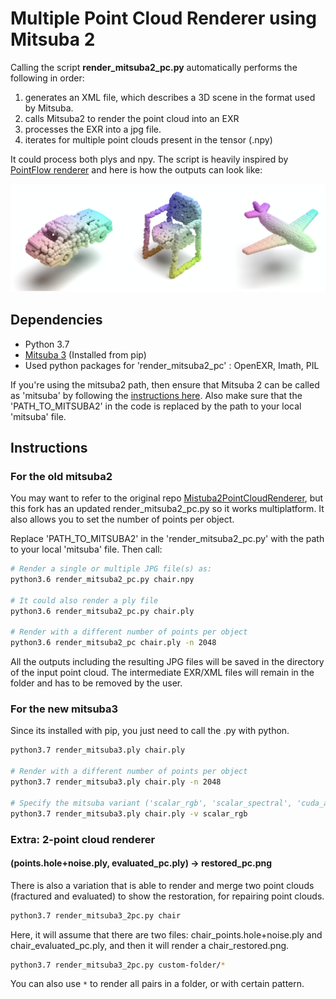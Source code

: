 # Multiple Point Cloud Renderer using Mitsuba 2

Calling the script **render_mitsuba2_pc.py** automatically performs the following in order:

  1. generates an XML file, which describes a 3D scene in the format used by Mitsuba. 
  2. calls Mitsuba2 to render the point cloud into an EXR
  3. processes the EXR into a jpg file.
  4. iterates for multiple point clouds present in the tensor (.npy)
  
It could process both plys and npy. The script is heavily inspired by [PointFlow renderer](https://github.com/zekunhao1995/PointFlowRenderer) and here is how the outputs can look like:

![mitsuba rendering](mitsuba_git.png)

## Dependencies
* Python 3.7
* [Mitsuba 3](http://www.mitsuba-renderer.org/)  (Installed from pip)
* Used python packages for 'render_mitsuba2_pc' : OpenEXR, Imath, PIL

If you're using the mitsuba2 path, then ensure that Mitsuba 2 can be called as 'mitsuba' by following the
[instructions here](https://mitsuba2.readthedocs.io/en/latest/src/getting_started/compiling.html#linux).
Also make sure that the 'PATH_TO_MITSUBA2' in the code is replaced by the path to your local 'mitsuba' file.

## Instructions

### For the old mitsuba2

You may want to refer to the original repo [Mistuba2PointCloudRenderer](https://github.com/tolgabirdal/Mitsuba2PointCloudRenderer), but
this fork has an updated render_mitsuba2_pc.py so it works multiplatform. It also allows you to set the number of points per object.

Replace 'PATH_TO_MITSUBA2' in the 'render_mitsuba2_pc.py' with the path to your local 'mitsuba' file. Then call:
```bash
# Render a single or multiple JPG file(s) as:
python3.6 render_mitsuba2_pc.py chair.npy

# It could also render a ply file
python3.6 render_mitsuba2_pc.py chair.ply

# Render with a different number of points per object
python3.6 render_mitsuba2_pc chair.ply -n 2048
```

All the outputs including the resulting JPG files will be saved in the directory of the input point cloud. The intermediate EXR/XML files will remain in the folder and has to be removed by the user.

### For the new mitsuba3
Since its installed with pip, you just need to call the .py with python.

```bash
python3.7 render_mitsuba3.ply chair.ply

# Render with a different number of points per object
python3.7 render_mitsuba3.ply chair.ply -n 2048

# Specify the mitsuba variant ('scalar_rgb', 'scalar_spectral', 'cuda_ad_rgb', 'llvm_ad_rgb'). Check --help to list the options.
python3.7 render_mitsuba3.ply chair.ply -v scalar_rgb
```

### Extra: 2-point cloud renderer
#### (points.hole+noise.ply, evaluated_pc.ply) -> restored_pc.png

There is also a variation that is able to render and merge two point clouds (fractured and evaluated) to show the restoration, for repairing point clouds.
```bash
python3.7 render_mitsuba3_2pc.py chair
```
Here, it will assume that there are two files: chair_points.hole+noise.ply and chair_evaluated_pc.ply,
and then it will render a chair_restored.png.

```bash
python3.7 render_mitsuba3_2pc.py custom-folder/*
```
You can also use `*` to render all pairs in a folder, or with certain pattern.